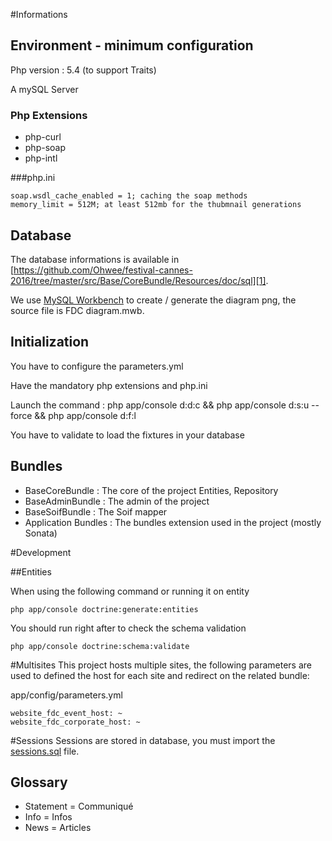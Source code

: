 #Informations

## Environment - minimum configuration

Php version : 5.4 (to support Traits)

A mySQL Server

### Php Extensions 
- php-curl 
- php-soap
- php-intl

###php.ini
```
soap.wsdl_cache_enabled = 1; caching the soap methods
memory_limit = 512M; at least 512mb for the thubmnail generations
```

## Database

The database informations is available in [https://github.com/Ohwee/festival-cannes-2016/tree/master/src/Base/CoreBundle/Resources/doc/sql][1].

We use [MySQL Workbench][3] to create / generate the diagram png, the source file is FDC diagram.mwb.

## Initialization

You have to configure the parameters.yml

Have the mandatory php extensions and php.ini

Launch the command : php app/console d:d:c && php app/console d:s:u --force && php app/console d:f:l

You have to validate to load the fixtures in your database

## Bundles

- BaseCoreBundle : The core of the project Entities, Repository
- BaseAdminBundle : The admin of the project
- BaseSoifBundle : The Soif mapper
- Application Bundles : The bundles extension used in the project (mostly Sonata)

#Development

##Entities

When using the following command or running it on entity

```
php app/console doctrine:generate:entities
```

You should run right after to check the schema validation

```
php app/console doctrine:schema:validate
```

#Multisites
This project hosts multiple sites, the following parameters are used to defined the host for each site and redirect on the related bundle:

app/config/parameters.yml

    website_fdc_event_host: ~
    website_fdc_corporate_host: ~

#Sessions
Sessions are stored in database, you must import the [sessions.sql][4] file.

## Glossary
- Statement = Communiqué
- Info = Infos
- News = Articles

[1]: https://github.com/Ohwee/festival-cannes-2016/tree/master/src/Base/CoreBundle/Resources/doc/sql
[2]: https://github.com/Ohwee/festival-cannes-2016/tree/master/src/Base/CoreBundle/Resources/doc/sqlBase%20diagram.mwb
[3]: https://www.mysql.fr/products/workbench/
[4]: https://github.com/Ohwee/festival-cannes-2016/tree/master/src/Base/CoreBundle/Resources/doc/sessions.sql